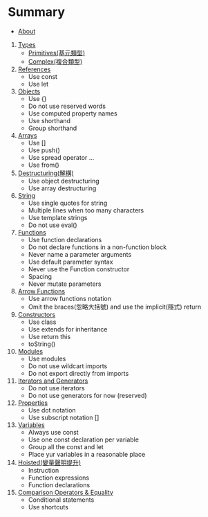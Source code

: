 # Summary

- [About](./README.md)
1. [Types](./types/types.md)
    * [Primitives(基元類型)](./types/primitives/primitives.md)
    * [Complex(複合類型)](./types/complex/complex.md)
2. [References](./references/references.md)
    * Use const
    * Use let
3. [Objects](./objects/objects.md)
    * Use {}
    * Do not use reserved words
    * Use computed property names
    * Use shorthand
    * Group shorthand
4. [Arrays](./arrays/arrays.md)
    * Use []
    * Use push()
    * Use spread operator ...
    * Use from()
5. [Destructuring(解構)](./destructuring/destructuring.md)
    * Use object destructuring
    * Use array destructuring
6. [String](./string/string.md)
    * Use single quotes for string
    * Multiple lines when too many characters
    * Use template strings
    * Do not use eval()
7. [Functions](./functions/functions.md)
    * Use function declarations
    * Do not declare functions in a non-function block
    * Never name a parameter arguments
    * Use default parameter syntax
    * Never use the Function constructor
    * Spacing
    * Never mutate parameters
8. [Arrow Functions](./arrowFunctions/arrowFunctions.md)
    * Use arrow functions notation
    * Omit the braces(忽略大括號) and use the implicit(隱式) return
9. [Constructors](./constructors/constructors.md)
    * Use class
    * Use extends for inheritance
    * Use return this
    * toString()
10. [Modules](./modules/modules.md)
    * Use modules
    * Do not use wildcart imports
    * Do not export directly from imports
11. [Iterators and Generators](./iteratorGenerator/iteratorGenerator.md)
    * Do not use iterators
    * Do not use generators for now (reserved)
12. [Properties](./properties/properties.md)
    * Use dot notation
    * Use subscript notation []
13. [Variables](./variables/variables.md)
    * Always use const
    * Use one const declaration per variable
    * Group all the const and let
    * Place yur variables in a reasonable place
14. [Hoisted(變量聲明提升)](./hoisted/hoisted.md)
    * Instruction
    * Function expressions
    * Function declarations
15. [Comparison Operators & Equality](./comparison/comparison.md)
    * Conditional statements
    * Use shortcuts